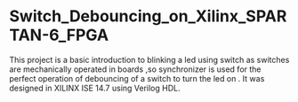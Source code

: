 # Switch_Debouncing_on_Xilinx_SPARTAN-6_FPGA
This project is a basic introduction to blinking a led using switch as switches are mechanically operated in boards ,so synchronizer is used for the perfect operation of debouncing of a switch to turn the led on . It was designed in XILINX ISE 14.7 using Verilog HDL.
